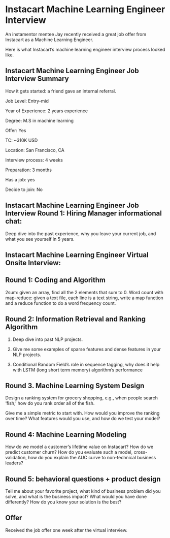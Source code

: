 # Instacart Machine Learning Engineer Interview

An instamentor mentee Jay recently received a great job offer from Instacart as a Machine Learning Engineer.

Here is what Instacart’s machine learning engineer interview process looked like.

## Instacart Machine Learning Engineer Job Interview Summary

How it gets started: a friend gave an internal referral.

Job Level: Entry-mid

Year of Experience: 2 years experience

Degree: M.S in machine learning

Offer: Yes

TC: ~310K USD

Location: San Francisco, CA

Interview process: 4 weeks

Preparation: 3 months

Has a job: yes

Decide to join: No

## Instacart Machine Learning Engineer Job Interview Round 1: Hiring Manager informational chat:
Deep dive into the past experience, why you leave your current job, and what you see yourself in 5 years.

## Instacart Machine Learning Engineer Virtual Onsite Interview:
## Round 1: Coding and Algorithm
2sum: given an array, find all the 2 elements that sum to 0.
Word count with map-reduce: given a text file, each line is a text string, write a map function and a reduce function to do a word frequency count.

## Round 2: Information Retrieval and Ranking Algorithm
1. Deep dive into past NLP projects.

2. Give me some examples of sparse features and dense features in your NLP projects.

3. Conditional Random Field’s role in sequence tagging, why does it help with LSTM (long short term memory) algorithm’s performance

## Round 3. Machine Learning System Design
Design a ranking system for grocery shopping, e.g., when people search ‘fish,’ how do you rank order all of the fish.

Give me a simple metric to start with.
How would you improve the ranking over time?
What features would you use, and how do we test your model?

## Round 4: Machine Learning Modeling
How do we model a customer’s lifetime value on Instacart?
How do we predict customer churn?
How do you evaluate such a model, cross-validation, how do you explain the AUC curve to non-technical business leaders?

## Round 5: behavioral questions + product design
Tell me about your favorite project, what kind of business problem did you solve, and what is the business impact?
What would you have done differently?
How do you know your solution is the best?

## Offer
Received the job offer one week after the virtual interview.
